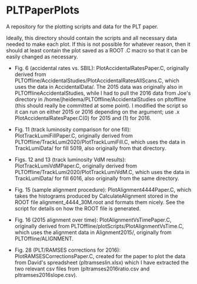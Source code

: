 # PLTPaperPlots
A repository for the plotting scripts and data for the PLT paper.

Ideally, this directory should contain the scripts and all necessary data needed to make each plot. If this is not possible for whatever reason, then it should at least contain the plot saved as a ROOT .C macro so that it can be easily changed as necessary.

* Fig. 6 (accidental rates vs. SBIL): PlotAccidentalRatesPaper.C, originally derived from PLTOffline/AccidentalStudies/PlotAccidentalRatesAllScans.C, which uses the data in AccidentalData/. The 2015 data was originally also in PLTOfflineAccidentalStudies, while I had to pull the 2016 data from Joe's directory in /home/jheidema/PLTOffline/AccidentalStudies on pltoffline (this should really be committed at some point). I modified the script so it can run on either 2015 or 2016 depending on the argument; use .x PlotAccidentalRatesPaper.C(0) for 2015 and (1) for 2016.

* Fig. 11 (track luminosity comparison for one fill): PlotTrackLumiFillPaper.C, originally derived from PLTOffline/TrackLumi2020/PlotTrackLumiFill.C, which uses the data in TrackLumiData/ for fill 5019, also originally from that directory.

* Figs. 12 and 13 (track luminosity VdM results): PlotTrackLumiVdMPaper.C, originally derived from PLTOffline/TrackLumi2020/PlotTrackLumiVdM.C, which uses the data in TrackLumiData/ for fill 6016, also originally from the same directory.

* Fig. 15 (sample alignment procedure): PlotAlignment4444Paper.C, which takes the histograms produced by CalculateAlignment stored in the ROOT file alignment_4444_30M.root and formats them nicely. See the script for details on how the ROOT file is generated.

* Fig. 16 (2015 alignment over time): PlotAlignmentVsTimePaper.C, originally derived from PLTOffline/plotScripts/PlotAlignmentVsTime.C, which uses the alignment data in Alignment2015/, originally from PLTOffline/ALIGNMENT.

* Fig. 28 (PLT/RAMSES corrections for 2016): PlotRAMSESCorrectionsPaper.C, created for the paper to plot the data from David's spreadsheet (pltramseslin.xlsx) which I have extracted the two relevant csv files from (pltramses2016ratio.csv and pltramses2016slope.csv).
